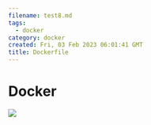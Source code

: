 ```yaml
---
filename: test8.md
tags:
  - docker
category: docker
created: Fri, 03 Feb 2023 06:01:41 GMT
title: Dockerfile
---
```


# Docker

<img src="https://docs.docker.com/get-started/images/docker-architecture.webp"/>